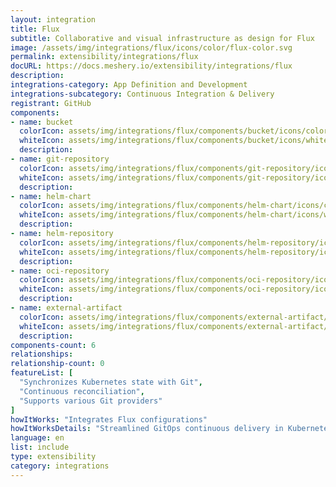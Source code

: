 ```yaml
---
layout: integration
title: Flux
subtitle: Collaborative and visual infrastructure as design for Flux
image: /assets/img/integrations/flux/icons/color/flux-color.svg
permalink: extensibility/integrations/flux
docURL: https://docs.meshery.io/extensibility/integrations/flux
description: 
integrations-category: App Definition and Development
integrations-subcategory: Continuous Integration & Delivery
registrant: GitHub
components: 
- name: bucket
  colorIcon: assets/img/integrations/flux/components/bucket/icons/color/bucket-color.svg
  whiteIcon: assets/img/integrations/flux/components/bucket/icons/white/bucket-white.svg
  description: 
- name: git-repository
  colorIcon: assets/img/integrations/flux/components/git-repository/icons/color/git-repository-color.svg
  whiteIcon: assets/img/integrations/flux/components/git-repository/icons/white/git-repository-white.svg
  description: 
- name: helm-chart
  colorIcon: assets/img/integrations/flux/components/helm-chart/icons/color/helm-chart-color.svg
  whiteIcon: assets/img/integrations/flux/components/helm-chart/icons/white/helm-chart-white.svg
  description: 
- name: helm-repository
  colorIcon: assets/img/integrations/flux/components/helm-repository/icons/color/helm-repository-color.svg
  whiteIcon: assets/img/integrations/flux/components/helm-repository/icons/white/helm-repository-white.svg
  description: 
- name: oci-repository
  colorIcon: assets/img/integrations/flux/components/oci-repository/icons/color/oci-repository-color.svg
  whiteIcon: assets/img/integrations/flux/components/oci-repository/icons/white/oci-repository-white.svg
  description: 
- name: external-artifact
  colorIcon: assets/img/integrations/flux/components/external-artifact/icons/color/external-artifact-color.svg
  whiteIcon: assets/img/integrations/flux/components/external-artifact/icons/white/external-artifact-white.svg
  description: 
components-count: 6
relationships: 
relationship-count: 0
featureList: [
  "Synchronizes Kubernetes state with Git",
  "Continuous reconciliation",
  "Supports various Git providers"
]
howItWorks: "Integrates Flux configurations"
howItWorksDetails: "Streamlined GitOps continuous delivery in Kubernetes"
language: en
list: include
type: extensibility
category: integrations
---
```

